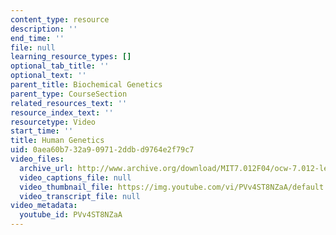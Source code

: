 ```yaml
---
content_type: resource
description: ''
end_time: ''
file: null
learning_resource_types: []
optional_tab_title: ''
optional_text: ''
parent_title: Biochemical Genetics
parent_type: CourseSection
related_resources_text: ''
resource_index_text: ''
resourcetype: Video
start_time: ''
title: Human Genetics
uid: 0aea60b7-32a9-0971-2ddb-d9764e2f79c7
video_files:
  archive_url: http://www.archive.org/download/MIT7.012F04/ocw-7.012-lec9-27sep2004-220k.mp4
  video_captions_file: null
  video_thumbnail_file: https://img.youtube.com/vi/PVv4ST8NZaA/default.jpg
  video_transcript_file: null
video_metadata:
  youtube_id: PVv4ST8NZaA
---
```

